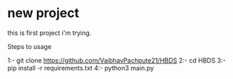 # new project
this is first project i'm trying.

Steps to usage

1:- git clone https://github.com/VaibhavPachpute21/HBDS
2:- cd HBDS
3:- pip install -r requirements.txt
4:- python3 main.py
